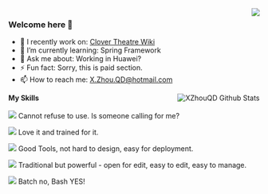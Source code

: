 <a href="#">
  <img align="right" src="https://github-readme-stats.vercel.app/api?username=XZhouQD&count_private=true&show_icons=true&theme=radical" />
</a>

### Welcome here 👋

- 🔭 I recently work on: [Clover Theatre Wiki](https://wiki.biligame.com/clover)
- 🌱 I’m currently learning: Spring Framework
- 💬 Ask me about: Working in Huawei?
- ⚡ Fun fact: Sorry, this is paid section.
- 📫 How to reach me: [X.Zhou.QD@hotmail.com](mailto:X.Zhou.QD@hotmail.com)

<img align="right" alt="XZhouQD Github Stats" src="https://github-readme-stats.vercel.app/api/top-langs/?username=XZhouQD&show_icons=true&hide_border=true&theme=radical" />

**My Skills**<br /><br />
![](https://img.shields.io/badge/-Python3-blue?style=for-the-badge) Cannot refuse to use. Is someone calling for me?

![](https://img.shields.io/badge/-Java-orange?style=for-the-badge) Love it and trained for it.

![](https://img.shields.io/badge/-MySQL-yellowgreen?style=for-the-badge) Good Tools, not hard to design, easy for deployment.

![](https://img.shields.io/badge/-Mediawiki-blueviolet?style=for-the-badge) Traditional but powerful - open for edit, easy to edit, easy to manage.

![](https://img.shields.io/badge/-Shell-brightgreen?style=for-the-badge) Batch no, Bash YES!
